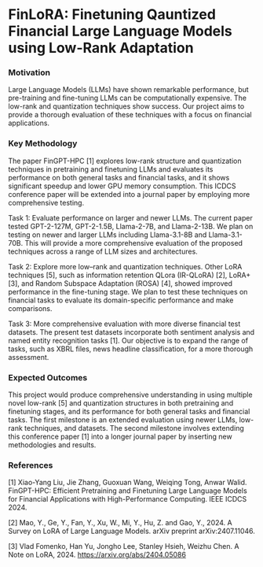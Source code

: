# FinLoRA: Finetuning Qauntized Financial Large Language Models using Low-Rank Adaptation


### Motivation
Large Language Models (LLMs) have shown remarkable performance, but pre-training and fine-tuning LLMs can be computationally expensive. The low-rank and quantization techniques show success. Our project aims to provide a thorough evaluation of these techniques with a focus on financial applications.

### Key Methodology
The paper FinGPT-HPC [1] explores low-rank structure and quantization techniques in pretraining and finetuning LLMs and evaluates its performance on both general tasks and financial tasks, and it shows significant speedup and lower GPU memory consumption. This ICDCS conference paper will be extended into a journal paper by employing more comprehensive testing.

Task 1: Evaluate performance on larger and newer LLMs. The current paper tested GPT-2-127M, GPT-2-1.5B, Llama-2-7B, and Llama-2-13B. We plan on testing on newer and larger LLMs including Llama-3.1-8B and Llama-3.1-70B. This will provide a more comprehensive evaluation of the proposed techniques across a range of LLM sizes and architectures.

Task 2: Explore more low–rank and quantization techniques. Other LoRA techniques [5], such as information retention QLora (IR-QLoRA) [2], LoRA+ [3], and Random Subspace Adaptation (ROSA) [4], showed improved performance in the fine-tuning stage. We plan to test these techniques on financial tasks to evaluate its domain-specific performance and make comparisons. 

Task 3: More comprehensive evaluation with more diverse financial test datasets. The present test datasets incorporate both sentiment analysis and named entity recognition tasks [1]. Our objective is to expand the range of tasks, such as XBRL files, news headline classification, for a more thorough assessment.

### Expected Outcomes 
This project would produce comprehensive understanding in using multiple novel low-rank [5] and quantization structures in both pretraining and finetuning stages, and its performance for both general tasks and financial tasks.
The first milestone is an extended evaluation using newer LLMs, low-rank techniques, and datasets.
The second milestone involves extending this conference paper [1] into a longer journal paper by inserting new methodologies and results.

### References
[1] Xiao-Yang Liu, Jie Zhang, Guoxuan Wang, Weiqing Tong, Anwar Walid. FinGPT-HPC: Efficient Pretraining and Finetuning Large Language Models for Financial Applications with High-Performance Computing. IEEE ICDCS 2024. 

[2] Mao, Y., Ge, Y., Fan, Y., Xu, W., Mi, Y., Hu, Z. and Gao, Y., 2024. A Survey on LoRA of Large Language Models. arXiv preprint arXiv:2407.11046.

[3] Vlad Fomenko, Han Yu, Jongho Lee, Stanley Hsieh, Weizhu Chen. A Note on LoRA, 2024. https://arxiv.org/abs/2404.05086 
  

